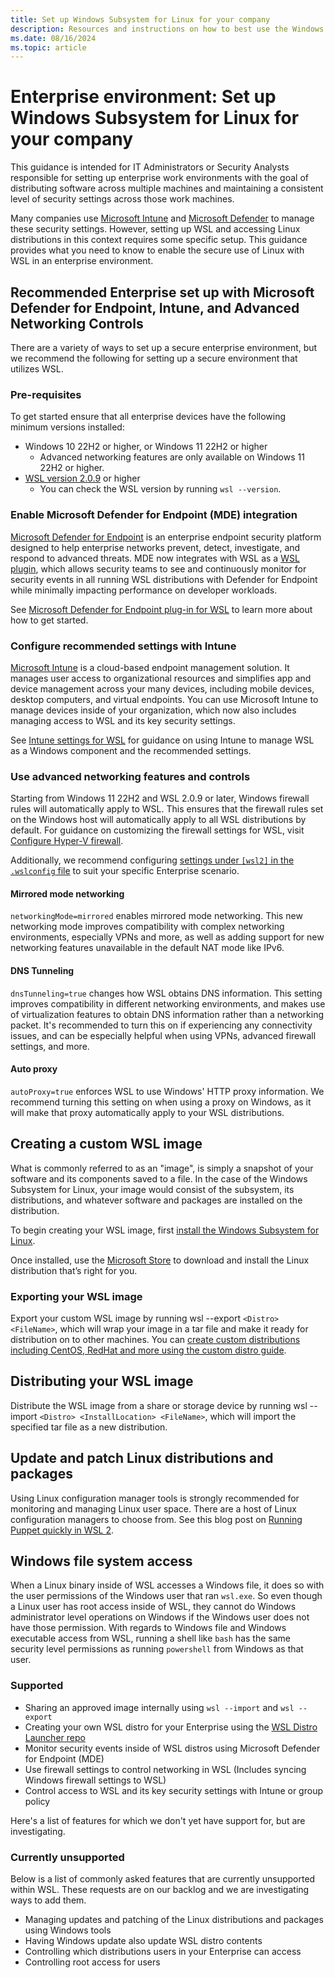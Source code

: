 ```yaml
---
title: Set up Windows Subsystem for Linux for your company
description: Resources and instructions on how to best use the Windows Subsystem for Linux in an Enterprise environment.
ms.date: 08/16/2024
ms.topic: article
---
```


# Enterprise environment: Set up Windows Subsystem for Linux for your company

This guidance is intended for IT Administrators or Security Analysts responsible for setting up enterprise work environments with the goal of distributing software across multiple machines and maintaining a consistent level of security settings across those work machines. 

Many companies use [Microsoft Intune](/mem/intune/) and [Microsoft Defender](/microsoft-365/security/defender/) to manage these security settings. However, setting up WSL and accessing Linux distributions in this context requires some specific setup. This guidance provides what you need to know to enable the secure use of Linux with WSL in an enterprise environment.

## Recommended Enterprise set up with Microsoft Defender for Endpoint, Intune, and Advanced Networking Controls

There are a variety of ways to set up a secure enterprise environment, but we recommend the following for setting up a secure environment that utilizes WSL.

### Pre-requisites

To get started ensure that all enterprise devices have the following minimum versions installed:

* Windows 10 22H2 or higher, or Windows 11 22H2 or higher
    * Advanced networking features are only available on Windows 11 22H2 or higher.
* [WSL version 2.0.9](https://github.com/microsoft/WSL/releases) or higher
    - You can check the WSL version by running `wsl --version`.

### Enable Microsoft Defender for Endpoint (MDE) integration

[Microsoft Defender for Endpoint](/microsoft-365/security/defender-endpoint/microsoft-defender-endpoint) is an enterprise endpoint security platform designed to help enterprise networks prevent, detect, investigate, and respond to advanced threats. MDE now integrates with WSL as a [WSL plugin](./wsl-plugins.md), which allows security teams to see and continuously monitor for security events in all running WSL distributions with Defender for Endpoint while minimally impacting performance on developer workloads. 

See [Microsoft Defender for Endpoint plug-in for WSL](/microsoft-365/security/defender-endpoint/mde-plugin-wsl) to learn more about how to get started.

### Configure recommended settings with Intune

[Microsoft Intune](/mem/intune/fundamentals/what-is-intune) is a cloud-based endpoint management solution. It manages user access to organizational resources and simplifies app and device management across your many devices, including mobile devices, desktop computers, and virtual endpoints. You can use Microsoft Intune to manage devices inside of your organization, which now also includes managing access to WSL and its key security settings. 

See [Intune settings for WSL](./intune.md) for guidance on using Intune to manage WSL as a Windows component and the recommended settings. 

### Use advanced networking features and controls

Starting from Windows 11 22H2 and WSL 2.0.9 or later, Windows firewall rules will automatically apply to WSL. This ensures that the firewall rules set on the Windows host will automatically apply to all WSL distributions by default. For guidance on customizing the firewall settings for WSL, visit [Configure Hyper-V firewall](/windows/security/operating-system-security/network-security/windows-firewall/hyper-v-firewall).

Additionally, we recommend configuring [settings under `[wsl2]` in the `.wslconfig` file](/windows/wsl/wsl-config#configuration-setting-for-wslconfig) to suit your specific Enterprise scenario.

#### Mirrored mode networking

`networkingMode=mirrored` enables mirrored mode networking. This new networking mode improves compatibility with complex networking environments, especially VPNs and more, as well as adding support for new networking features unavailable in the default NAT mode like IPv6.

#### DNS Tunneling

`dnsTunneling=true` changes how WSL obtains DNS information. This setting improves compatibility in different networking environments, and makes use of virtualization features to obtain DNS information rather than a networking packet. It's recommended to turn this on if experiencing any connectivity issues, and can be especially helpful when using VPNs, advanced firewall settings, and more. 

#### Auto proxy

`autoProxy=true` enforces WSL to use Windows' HTTP proxy information. We recommend turning this setting on when using a proxy on Windows, as it will make that proxy automatically apply to your WSL distributions.

## Creating a custom WSL image

What is commonly referred to as an "image", is simply a snapshot of your software and its components saved to a file. In the case of the Windows Subsystem for Linux, your image would consist of the subsystem, its distributions, and whatever software and packages are installed on the distribution.

To begin creating your WSL image, first [install the Windows Subsystem for Linux](./install.md).

Once installed, use the [Microsoft Store](https://apps.microsoft.com/search?query=wsl&hl) to download and install the Linux distribution that’s right for you.

### Exporting your WSL image

Export your custom WSL image by running wsl --export `<Distro> <FileName>`, which will wrap your image in a tar file and make it ready for distribution on to other machines. You can [create custom distributions including CentOS, RedHat and more using the custom distro guide](./use-custom-distro.md).

## Distributing your WSL image

Distribute the WSL image from a share or storage device by running wsl --import `<Distro> <InstallLocation> <FileName>`, which will import the specified tar file as a new distribution.

## Update and patch Linux distributions and packages

Using Linux configuration manager tools is strongly recommended for monitoring and managing Linux user space. There are a host of Linux configuration managers to choose from. See this blog post on [Running Puppet quickly in WSL 2](http://www.craigloewen.com/blog/2019/12/04/running-puppet-quickly-in-wsl2/).

## Windows file system access

When a Linux binary inside of WSL accesses a Windows file, it does so with the user permissions of the Windows user that ran `wsl.exe`. So even though a Linux user has root access inside of WSL, they cannot do Windows administrator level operations on Windows if the Windows user does not have those permission. With regards to Windows file and Windows executable access from WSL, running a shell like `bash` has the same security level permissions as running `powershell` from Windows as that user. 

### Supported

* Sharing an approved image internally using `wsl --import` and `wsl --export`
* Creating your own WSL distro for your Enterprise using the [WSL Distro Launcher repo](https://github.com/microsoft/WSL-DistroLauncher)
* Monitor security events inside of WSL distros using Microsoft Defender for Endpoint (MDE)
* Use firewall settings to control networking in WSL (Includes syncing Windows firewall settings to WSL)
* Control access to WSL and its key security settings with Intune or group policy

Here's a list of features for which we don't yet have support for, but are investigating.

### Currently unsupported

Below is a list of commonly asked features that are currently unsupported within WSL. These requests are on our backlog and we are investigating ways to add them. 

* Managing updates and patching of the Linux distributions and packages using Windows tools
* Having Windows update also update WSL distro contents
* Controlling which distributions users in your Enterprise can access
* Controlling root access for users
